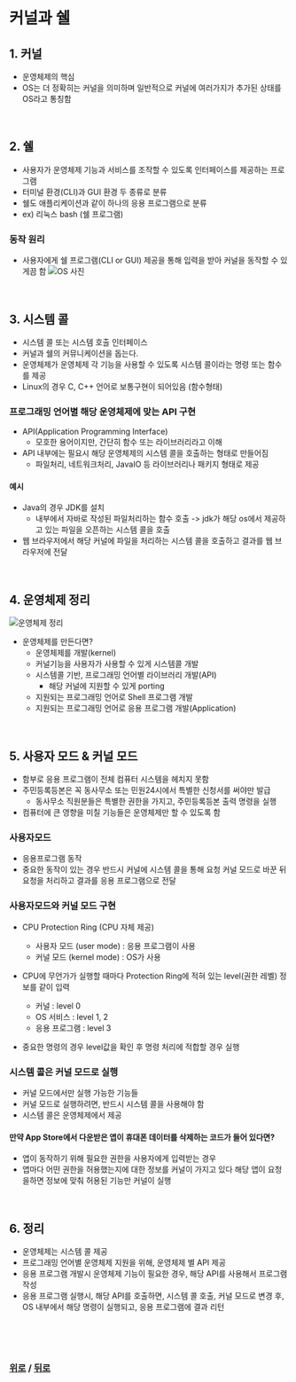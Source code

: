 # 커널과 쉘

## 1. 커널
- 운영체제의 핵심
- OS는 더 정확히는 커널을 의미하며 일반적으로 커널에 여러가지가 추가된 상태를 OS라고 통칭함

<br>

## 2. 쉘
- 사용자가 운영체제 기능과 서비스를 조작할 수 있도록 인터페이스를 제공하는 프로그램
- 터미널 환경(CLI)과 GUI 환경 두 종류로 분류
- 쉘도 애플리케이션과 같이 하나의 응용 프로그램으로 분류
- ex) 리눅스 bash (쉘 프로그램)

### 동작 원리
- 사용자에게 쉘 프로그램(CLI or GUI) 제공을 통해 입력을 받아 커널을 동작할 수 있게끔 함
![OS 사진](OS.png)

<br>

## 3. 시스템 콜
- 시스템 콜 또는 시스템 호출 인터페이스
- 커널과 쉘의 커뮤니케이션을 돕는다.
- 운영체제가 운영체제 각 기능을 사용할 수 있도록 시스템 콜이라는 명령 또는 함수를 제공
- Linux의 경우 C, C++ 언어로 보통구현이 되어있음 (함수형태)

### 프로그래밍 언어별 해당 운영체제에 맞는 API 구현
- API(Application Programming Interface)
  - 모호한 용어이지만, 간단히 함수 또는 라이브러리라고 이해
- API 내부에는 필요시 해당 운영체제의 시스템 콜을 호출하는 형태로 만들어짐
  - 파일처리, 네트워크처리, JavaIO 등 라이브러리나 패키지 형태로 제공
#### 예시
- Java의 경우 JDK를 설치
  - 내부에서 자바로 작성된 파일처리하는 함수 호출 -> jdk가 해당 os에서 제공하고 있는 파일을 오픈하는 시스템 콜을 호출
- 웹 브라우저에서 해당 커널에 파일을 처리하는 시스템 콜을 호출하고 결과를 웹 브라우저에 전달

<br>

## 4. 운영체제 정리
![운영체제 정리](OS2.png)
- 운영체제를 만든다면?
  - 운영체제를 개발(kernel)
  - 커널기능을 사용자가 사용할 수 있게 시스템콜 개발
  - 시스템콜 기반, 프로그래밍 언어별 라이브러리 개발(API)
    - 해당 커널에 지원할 수 있게 porting
  - 지원되는 프로그래밍 언어로 Shell 프로그램 개발
  - 지원되는 프로그래밍 언어로 응용 프로그램 개발(Application)

<br>

## 5. 사용자 모드 & 커널 모드
- 함부로 응용 프로그램이 전체 컴퓨터 시스템을 헤치지 못함
- 주민등록등본은 꼭 동사무소 또는 민원24시에서 특별한 신청서를 써야만 발급
  - 동사무소 직원분들은 특별한 권한을 가지고, 주민등록등본 출력 명령을 실행
- 컴퓨터에 큰 영향을 미칠 기능들은 운영체제만 할 수 있도록 함

### 사용자모드
- 응용프로그램 동작
- 중요한 동작이 있는 경우 반드시 커널에 시스템 콜을 통해 요청 커널 모드로 바꾼 뒤 요청을 처리하고 결과를 응용 프로그램으로 전달

### 사용자모드와 커널 모드 구현
- CPU Protection Ring (CPU 자체 제공)
  - 사용자 모드 (user mode) : 응용 프로그램이 사용
  - 커널 모드 (kernel mode) : OS가 사용

- CPU에 무언가가 실행할 때마다 Protection Ring에 적혀 있는 level(권한 레벨) 정보를 같이 입력
  - 커널 : level 0
  - OS 서비스 : level 1, 2
  - 응용 프로그램 : level 3
- 중요한 명령의 경우 level값을 확인 후 명령 처리에 적합할 경우 실행

### 시스템 콜은 커널 모드로 실행
- 커널 모드에서만 실행 가능한 기능들
- 커널 모드로 실행하려면, 반드시 시스템 콜을 사용해야 함
- 시스템 콜은 운영체제에서 제공

#### 만약 App Store에서 다운받은 앱이 휴대폰 데이터를 삭제하는 코드가 들어 있다면?
- 앱이 동작하기 위해 필요한 권한을 사용자에게 입력받는 경우
- 앱마다 어떤 권한을 허용했는지에 대한 정보를 커널이 가지고 있다 해당 앱이 요청을하면 정보에 맞춰 허용된 기능만 커널이 실행

<br>

## 6. 정리
- 운영체제는 시스템 콜 제공
- 프로그래밍 언어별 운영체제 지원을 위해, 운영체제 별 API 제공
- 응용 프로그램 개발시 운영체제 기능이 필요한 경우, 해당 API를 사용해서 프로그램 작성
- 응용 프로그램 실행시, 해당 API를 호출하면, 시스템 콜 호출, 커널 모드로 변경 후, OS 내부에서 해당 명령이 실행되고, 응용 프로그램에 결과 리턴


<br>

<br>

<br>

### [위로](#) / [뒤로](/README.md)